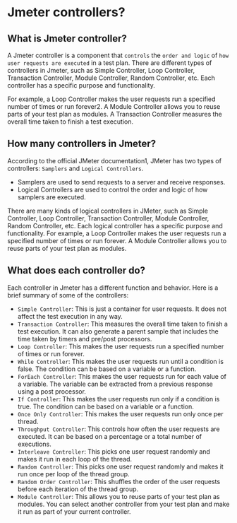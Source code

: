 # Jmeter controllers?

## What is Jmeter controller?

A Jmeter controller is a component that `controls` the `order and logic` of `how user requests are executed` in a test plan. 
There are different types of controllers in Jmeter, such as Simple Controller, Loop Controller, Transaction Controller, Module Controller, Random Controller, etc. 
Each controller has a specific purpose and functionality.

For example, a Loop Controller makes the user requests run a specified number of times or run forever2. A Module Controller allows you to reuse parts of your test plan as modules. A Transaction Controller measures the overall time taken to finish a test execution.

## How many controllers in Jmeter? 

According to the official JMeter documentation1, JMeter has two types of controllers: `Samplers` and `Logical Controllers`. 
- Samplers are used to send requests to a server and receive responses. 
- Logical Controllers are used to control the order and logic of how samplers are executed.

There are many kinds of logical controllers in JMeter, such as Simple Controller, Loop Controller, Transaction Controller, Module Controller, Random Controller, etc. Each logical controller has a specific purpose and functionality. For example, a Loop Controller makes the user requests run a specified number of times or run forever. A Module Controller allows you to reuse parts of your test plan as modules.

## What does each controller do?

Each controller in Jmeter has a different function and behavior. Here is a brief summary of some of the controllers:

- `Simple Controller`: This is just a container for user requests. 
It does not affect the test execution in any way.
- `Transaction Controller`: This measures the overall time taken to finish a test execution. 
It can also generate a parent sample that includes the time taken by timers and pre/post processors.
- `Loop Controller`: This makes the user requests run a specified number of times or run forever.
- `While Controller`: This makes the user requests run until a condition is false. 
The condition can be based on a variable or a function.
- `ForEach Controller`: This makes the user requests run for each value of a variable. 
The variable can be extracted from a previous response using a post processor.
- `If Controller`: This makes the user requests run only if a condition is true. 
The condition can be based on a variable or a function.
- `Once Only Controller`: This makes the user requests run only once per thread.
- `Throughput Controller`: This controls how often the user requests are executed. 
It can be based on a percentage or a total number of executions.
- `Interleave Controller`: This picks one user request randomly and makes it run in each loop of the thread.
- `Random Controller`: This picks one user request randomly and makes it run once per loop of the thread group.
- `Random Order Controller`: This shuffles the order of the user requests before each iteration of the thread group.
- `Module Controller`: This allows you to reuse parts of your test plan as modules. 
You can select another controller from your test plan and make it run as part of your current controller.



